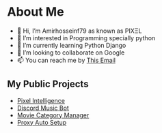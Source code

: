 # About Me
- 👋 Hi, I’m Amirhosseinf79 as known as ΡΙΧΞL
- 👀 I’m interested in Programming specially python
- 🌱 I’m currently learning Python Django
- 💞️ I’m looking to collaborate on Google
- 📫 You can reach me by [This Email](mailto:amirhosseinfr79@gmail.com)

## My Public Projects
- [Pixel Intelligence ](https://amirhosseinf79.github.io/PiXel-Intelligence)
- [Discord Music Bot](https://amirhosseinf79.github.io/ExtraBot-blog)
- [Movie Category Manager](https://github.com/amirhosseinf79/MovieCategoryManager)
- [Proxy Auto Setup](https://github.com/amirhosseinf79/Proxy-Setup)

<!---
amirhosseinf79/amirhosseinf79 is a ✨ special ✨ repository because its `README.md` (this file) appears on your GitHub profile.
You can click the Preview link to take a look at your changes.
--->

